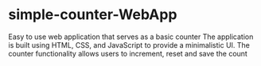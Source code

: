 # simple-counter-WebApp
Easy to use web application that serves as a basic counter
The application is built using HTML, CSS, and JavaScript to provide a minimalistic UI. The counter functionality allows users to increment, reset and save the count
